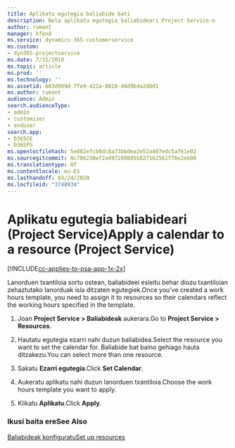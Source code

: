```yaml
---
title: Aplikatu egutegia baliabide bati
description: Nola aplikatu egutegia baliabideari Project Service-n
author: rumant
manager: kfend
ms.service: dynamics-365-customerservice
ms.custom:
- dyn365-projectservice
ms.date: 7/31/2018
ms.topic: article
ms.prod: ''
ms.technology: ''
ms.assetid: 683d909d-7fe9-422a-8018-48d9b4a2d8d1
ms.author: rumant
audience: Admin
search.audienceType:
- admin
- customizer
- enduser
search.app:
- D365CE
- D365PS
ms.openlocfilehash: 5e882efcb0dc8a73bbdea2e52a407edc5a761e02
ms.sourcegitcommit: 8c786230ef2a497280885b827162561776e2eb00
ms.translationtype: HT
ms.contentlocale: eu-ES
ms.lasthandoff: 03/24/2020
ms.locfileid: "3748934"
---
```

# <a name="apply-a-calendar-to-a-resource-project-service"></a><span data-ttu-id="fb87a-103">Aplikatu egutegia baliabideari (Project Service)</span><span class="sxs-lookup"><span data-stu-id="fb87a-103">Apply a calendar to a resource (Project Service)</span></span>

[!INCLUDE[cc-applies-to-psa-app-1x-2x](../includes/cc-applies-to-psa-app-1x-2x.md)]

<span data-ttu-id="fb87a-104">Lanorduen txantiloia sortu ostean, baliabideei esleitu behar diozu txantiloian zehaztutako lanorduak isla ditzaten egutegiek.</span><span class="sxs-lookup"><span data-stu-id="fb87a-104">Once you’ve created a work hours template, you need to assign it to resources so their calendars reflect the working hours specified in the template.</span></span>  
  
1.  <span data-ttu-id="fb87a-105">Joan **Project Service > Baliabideak** aukerara.</span><span class="sxs-lookup"><span data-stu-id="fb87a-105">Go to **Project Service > Resources**.</span></span>  
  
2.  <span data-ttu-id="fb87a-106">Hautatu egutegia ezarri nahi duzun baliabidea.</span><span class="sxs-lookup"><span data-stu-id="fb87a-106">Select the resource you want to set the calendar for.</span></span> <span data-ttu-id="fb87a-107">Baliabide bat baino gehiago hauta ditzakezu.</span><span class="sxs-lookup"><span data-stu-id="fb87a-107">You can select more than one resource.</span></span>  
  
3.  <span data-ttu-id="fb87a-108">Sakatu **Ezarri egutegia**.</span><span class="sxs-lookup"><span data-stu-id="fb87a-108">Click **Set Calendar**.</span></span>  
  
4.  <span data-ttu-id="fb87a-109">Aukeratu aplikatu nahi duzun lanorduen txantiloia.</span><span class="sxs-lookup"><span data-stu-id="fb87a-109">Choose the work hours template you want to apply.</span></span>  
  
5.  <span data-ttu-id="fb87a-110">Klikatu **Aplikatu**.</span><span class="sxs-lookup"><span data-stu-id="fb87a-110">Click **Apply**.</span></span>  
  
### <a name="see-also"></a><span data-ttu-id="fb87a-111">Ikusi baita ere</span><span class="sxs-lookup"><span data-stu-id="fb87a-111">See Also</span></span>  
 [<span data-ttu-id="fb87a-112">Baliabideak konfiguratu</span><span class="sxs-lookup"><span data-stu-id="fb87a-112">Set up resources</span></span>](../project-service/set-up-resources.md)
